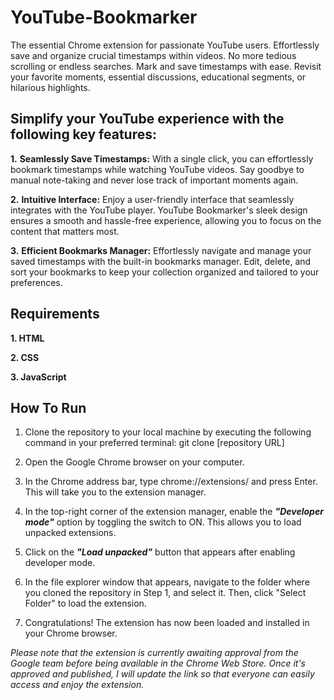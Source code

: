 # YouTube-Bookmarker
The essential Chrome extension for passionate YouTube users. Effortlessly save and organize crucial timestamps within videos. No more tedious scrolling or endless searches. Mark and save timestamps with ease. Revisit your favorite moments, essential discussions, educational segments, or hilarious highlights.

## Simplify your YouTube experience with the following key features:

**1.** **Seamlessly Save Timestamps:** With a single click, you can effortlessly bookmark timestamps while watching YouTube videos. Say goodbye to manual note-taking and never lose track of important moments again.

**2.** **Intuitive Interface:** Enjoy a user-friendly interface that seamlessly integrates with the YouTube player. YouTube Bookmarker's sleek design ensures a smooth and hassle-free experience, allowing you to focus on the content that matters most.

**3.** **Efficient Bookmarks Manager:** Effortlessly navigate and manage your saved timestamps with the built-in bookmarks manager. Edit, delete, and sort your bookmarks to keep your collection organized and tailored to your preferences.

## Requirements
**1. HTML**

**2. CSS**

**3. JavaScript**

## How To Run
1. Clone the repository to your local machine by executing the following command in your preferred terminal:
  git clone [repository URL]

2. Open the Google Chrome browser on your computer.

3. In the Chrome address bar, type chrome://extensions/ and press Enter. This will take you to the extension manager.

4. In the top-right corner of the extension manager, enable the **_"Developer mode"_** option by toggling the switch to ON. This allows you to load unpacked extensions.

5. Click on the **_"Load unpacked"_** button that appears after enabling developer mode.

6. In the file explorer window that appears, navigate to the folder where you cloned the repository in Step 1, and select it. Then, click "Select Folder" to load the extension.

7. Congratulations! The extension has now been loaded and installed in your Chrome browser.

_Please note that the extension is currently awaiting approval from the Google team before being available in the Chrome Web Store. Once it's approved and published, I will update the link so that everyone can easily access and enjoy the extension._



